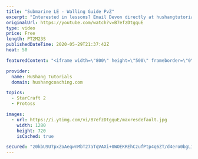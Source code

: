 ```yaml
---
title: "Submarine LE - Walling Guide PvZ"
excerpt: "Interested in lessons? Email Devon directly at hushangtutorials@outlook.com ------------------------------------------------------------------------------------------------------- Want to support HuShang Tutorials directly? Patreon is a website where you can contribute a monthly donation that will help"
originalUrl: https://youtube.com/watch?v=B7efzDtgquE
type: video
price: Free
length: PT2M23S
publishedDateTime: 2020-05-29T21:37:42Z
heat: 50

featuredContent: "<iframe width=\"800\" height=\"500\" frameborder=\"0\" src=\"https://www.youtube.com/embed/B7efzDtgquE\" allow=\"accelerometer; autoplay; encrypted-media; gyroscope; picture-in-picture\" allowfullscreen></iframe>"

provider:
  name: HuShang Tutorials
  domain: hushangcoaching.com

topics:
  - StarCraft 2
  - Protoss

images:
  - url: https://i.ytimg.com/vi/B7efzDtgquE/maxresdefault.jpg
    width: 1280
    height: 720
    isCached: true

secured: "z0kbU9U7pxZoAeqwnMbT27aTqVAXi+0WOEKREhCzufPtp4q6ZT/d4ero0bgLiSUFjE+J9tn7yLVsJXju3IJze2GtX29X0WocXT/uRZ/AV5ubJhvsXePSNc95PKlXnNblz/e8+ZIJKPjVn71rSJjvQHvCMuaOCE0qJcY6tHjSqVOSv+m7+jVxU9HOJNAj65OEVgnMPrBvqrrR2sduJslQ3O7+ELx3UlwhQj9p+odVd1uw+S1hSeiklrpd5EWDlkFkkYiob/uwY2VnBmRAxsGfq2daQcN0/IMsN5LljedRPN5rgjeed10ixU4MM2MNGEvjDcPxEJueNhmgDAopCGCgIposuDb9XX2on7Jlfx/6pUqks57agx0k47rzWSyN9THCtpj87CMJJuN5kLgVva2POwo65x5xyK9fXOjKjyfwcfA=;wRX70BkRSkvWhpcyhFd8IQ=="
---
```



